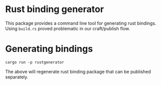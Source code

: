 # Rust binding generator

This package provides a command line tool for generating
rust bindings. Using `build.rs` proved problematic in our craft/publish flow.

# Generating bindings

```shell
cargo run -p rustgenerator
```

The above will regenerate rust binding package that can be published separately.
